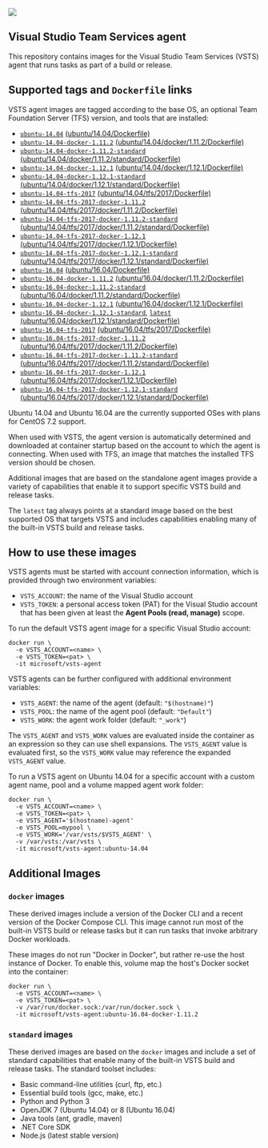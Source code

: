 ![](https://github.com/microsoft/vsts-agent-docker/raw/master/images/vsts.png)

## Visual Studio Team Services agent
This repository contains images for the Visual Studio Team Services (VSTS) agent that runs tasks as part of a build or release.

## Supported tags and `Dockerfile` links
VSTS agent images are tagged according to the base OS, an optional Team Foundation Server (TFS) version, and tools that are installed:

- [`ubuntu-14.04`](https://github.com/microsoft/vsts-agent-docker/blob/cfc08dc0fcb88955e40161ba54062634b8562f55/ubuntu/14.04/Dockerfile) [(ubuntu/14.04/Dockerfile)](https://github.com/microsoft/vsts-agent-docker/blob/cfc08dc0fcb88955e40161ba54062634b8562f55/ubuntu/14.04/Dockerfile)
- [`ubuntu-14.04-docker-1.11.2`](https://github.com/microsoft/vsts-agent-docker/blob/cfc08dc0fcb88955e40161ba54062634b8562f55/ubuntu/14.04/docker/1.11.2/Dockerfile) [(ubuntu/14.04/docker/1.11.2/Dockerfile)](https://github.com/microsoft/vsts-agent-docker/blob/cfc08dc0fcb88955e40161ba54062634b8562f55/ubuntu/14.04/docker/1.11.2/Dockerfile)
- [`ubuntu-14.04-docker-1.11.2-standard`](https://github.com/microsoft/vsts-agent-docker/blob/cfc08dc0fcb88955e40161ba54062634b8562f55/ubuntu/14.04/docker/1.11.2/standard/Dockerfile) [(ubuntu/14.04/docker/1.11.2/standard/Dockerfile)](https://github.com/microsoft/vsts-agent-docker/blob/cfc08dc0fcb88955e40161ba54062634b8562f55/ubuntu/14.04/docker/1.11.2/standard/Dockerfile)
- [`ubuntu-14.04-docker-1.12.1`](https://github.com/microsoft/vsts-agent-docker/blob/cfc08dc0fcb88955e40161ba54062634b8562f55/ubuntu/14.04/docker/1.12.1/Dockerfile) [(ubuntu/14.04/docker/1.12.1/Dockerfile)](https://github.com/microsoft/vsts-agent-docker/blob/cfc08dc0fcb88955e40161ba54062634b8562f55/ubuntu/14.04/docker/1.12.1/Dockerfile)
- [`ubuntu-14.04-docker-1.12.1-standard`](https://github.com/microsoft/vsts-agent-docker/blob/cfc08dc0fcb88955e40161ba54062634b8562f55/ubuntu/14.04/docker/1.12.1/standard/Dockerfile) [(ubuntu/14.04/docker/1.12.1/standard/Dockerfile)](https://github.com/microsoft/vsts-agent-docker/blob/cfc08dc0fcb88955e40161ba54062634b8562f55/ubuntu/14.04/docker/1.12.1/standard/Dockerfile)
- [`ubuntu-14.04-tfs-2017`](https://github.com/microsoft/vsts-agent-docker/blob/cfc08dc0fcb88955e40161ba54062634b8562f55/ubuntu/14.04/tfs/2017/Dockerfile) [(ubuntu/14.04/tfs/2017/Dockerfile)](https://github.com/microsoft/vsts-agent-docker/blob/cfc08dc0fcb88955e40161ba54062634b8562f55/ubuntu/14.04/tfs/2017/Dockerfile)
- [`ubuntu-14.04-tfs-2017-docker-1.11.2`](https://github.com/microsoft/vsts-agent-docker/blob/cfc08dc0fcb88955e40161ba54062634b8562f55/ubuntu/14.04/tfs/2017/docker/1.11.2/Dockerfile) [(ubuntu/14.04/tfs/2017/docker/1.11.2/Dockerfile)](https://github.com/microsoft/vsts-agent-docker/blob/cfc08dc0fcb88955e40161ba54062634b8562f55/ubuntu/14.04/tfs/2017/docker/1.11.2/Dockerfile)
- [`ubuntu-14.04-tfs-2017-docker-1.11.2-standard`](https://github.com/microsoft/vsts-agent-docker/blob/cfc08dc0fcb88955e40161ba54062634b8562f55/ubuntu/14.04/tfs/2017/docker/1.11.2/standard/Dockerfile) [(ubuntu/14.04/tfs/2017/docker/1.11.2/standard/Dockerfile)](https://github.com/microsoft/vsts-agent-docker/blob/cfc08dc0fcb88955e40161ba54062634b8562f55/ubuntu/14.04/tfs/2017/docker/1.11.2/standard/Dockerfile)
- [`ubuntu-14.04-tfs-2017-docker-1.12.1`](https://github.com/microsoft/vsts-agent-docker/blob/cfc08dc0fcb88955e40161ba54062634b8562f55/ubuntu/14.04/tfs/2017/docker/1.12.1/Dockerfile) [(ubuntu/14.04/tfs/2017/docker/1.12.1/Dockerfile)](https://github.com/microsoft/vsts-agent-docker/blob/cfc08dc0fcb88955e40161ba54062634b8562f55/ubuntu/14.04/tfs/2017/docker/1.12.1/Dockerfile)
- [`ubuntu-14.04-tfs-2017-docker-1.12.1-standard`](https://github.com/microsoft/vsts-agent-docker/blob/cfc08dc0fcb88955e40161ba54062634b8562f55/ubuntu/14.04/tfs/2017/docker/1.12.1/standard/Dockerfile) [(ubuntu/14.04/tfs/2017/docker/1.12.1/standard/Dockerfile)](https://github.com/microsoft/vsts-agent-docker/blob/cfc08dc0fcb88955e40161ba54062634b8562f55/ubuntu/14.04/tfs/2017/docker/1.12.1/standard/Dockerfile)
- [`ubuntu-16.04`](https://github.com/microsoft/vsts-agent-docker/blob/cfc08dc0fcb88955e40161ba54062634b8562f55/ubuntu/16.04/Dockerfile) [(ubuntu/16.04/Dockerfile)](https://github.com/microsoft/vsts-agent-docker/blob/cfc08dc0fcb88955e40161ba54062634b8562f55/ubuntu/16.04/Dockerfile)
- [`ubuntu-16.04-docker-1.11.2`](https://github.com/microsoft/vsts-agent-docker/blob/cfc08dc0fcb88955e40161ba54062634b8562f55/ubuntu/16.04/docker/1.11.2/Dockerfile) [(ubuntu/16.04/docker/1.11.2/Dockerfile)](https://github.com/microsoft/vsts-agent-docker/blob/cfc08dc0fcb88955e40161ba54062634b8562f55/ubuntu/16.04/docker/1.11.2/Dockerfile)
- [`ubuntu-16.04-docker-1.11.2-standard`](https://github.com/microsoft/vsts-agent-docker/blob/cfc08dc0fcb88955e40161ba54062634b8562f55/ubuntu/16.04/docker/1.11.2/standard/Dockerfile) [(ubuntu/16.04/docker/1.11.2/standard/Dockerfile)](https://github.com/microsoft/vsts-agent-docker/blob/cfc08dc0fcb88955e40161ba54062634b8562f55/ubuntu/16.04/docker/1.11.2/standard/Dockerfile)
- [`ubuntu-16.04-docker-1.12.1`](https://github.com/microsoft/vsts-agent-docker/blob/cfc08dc0fcb88955e40161ba54062634b8562f55/ubuntu/16.04/docker/1.12.1/Dockerfile) [(ubuntu/16.04/docker/1.12.1/Dockerfile)](https://github.com/microsoft/vsts-agent-docker/blob/cfc08dc0fcb88955e40161ba54062634b8562f55/ubuntu/16.04/docker/1.12.1/Dockerfile)
- [`ubuntu-16.04-docker-1.12.1-standard`](https://github.com/microsoft/vsts-agent-docker/blob/cfc08dc0fcb88955e40161ba54062634b8562f55/ubuntu/16.04/docker/1.12.1/standard/Dockerfile), [`latest`](https://github.com/microsoft/vsts-agent-docker/blob/cfc08dc0fcb88955e40161ba54062634b8562f55/ubuntu/16.04/docker/1.12.1/standard/Dockerfile) [(ubuntu/16.04/docker/1.12.1/standard/Dockerfile)](https://github.com/microsoft/vsts-agent-docker/blob/cfc08dc0fcb88955e40161ba54062634b8562f55/ubuntu/16.04/docker/1.12.1/standard/Dockerfile)
- [`ubuntu-16.04-tfs-2017`](https://github.com/microsoft/vsts-agent-docker/blob/cfc08dc0fcb88955e40161ba54062634b8562f55/ubuntu/16.04/tfs/2017/Dockerfile) [(ubuntu/16.04/tfs/2017/Dockerfile)](https://github.com/microsoft/vsts-agent-docker/blob/cfc08dc0fcb88955e40161ba54062634b8562f55/ubuntu/16.04/tfs/2017/Dockerfile)
- [`ubuntu-16.04-tfs-2017-docker-1.11.2`](https://github.com/microsoft/vsts-agent-docker/blob/cfc08dc0fcb88955e40161ba54062634b8562f55/ubuntu/16.04/tfs/2017/docker/1.11.2/Dockerfile) [(ubuntu/16.04/tfs/2017/docker/1.11.2/Dockerfile)](https://github.com/microsoft/vsts-agent-docker/blob/cfc08dc0fcb88955e40161ba54062634b8562f55/ubuntu/16.04/tfs/2017/docker/1.11.2/Dockerfile)
- [`ubuntu-16.04-tfs-2017-docker-1.11.2-standard`](https://github.com/microsoft/vsts-agent-docker/blob/cfc08dc0fcb88955e40161ba54062634b8562f55/ubuntu/16.04/tfs/2017/docker/1.11.2/standard/Dockerfile) [(ubuntu/16.04/tfs/2017/docker/1.11.2/standard/Dockerfile)](https://github.com/microsoft/vsts-agent-docker/blob/cfc08dc0fcb88955e40161ba54062634b8562f55/ubuntu/16.04/tfs/2017/docker/1.11.2/standard/Dockerfile)
- [`ubuntu-16.04-tfs-2017-docker-1.12.1`](https://github.com/microsoft/vsts-agent-docker/blob/cfc08dc0fcb88955e40161ba54062634b8562f55/ubuntu/16.04/tfs/2017/docker/1.12.1/Dockerfile) [(ubuntu/16.04/tfs/2017/docker/1.12.1/Dockerfile)](https://github.com/microsoft/vsts-agent-docker/blob/cfc08dc0fcb88955e40161ba54062634b8562f55/ubuntu/16.04/tfs/2017/docker/1.12.1/Dockerfile)
- [`ubuntu-16.04-tfs-2017-docker-1.12.1-standard`](https://github.com/microsoft/vsts-agent-docker/blob/cfc08dc0fcb88955e40161ba54062634b8562f55/ubuntu/16.04/tfs/2017/docker/1.12.1/standard/Dockerfile) [(ubuntu/16.04/tfs/2017/docker/1.12.1/standard/Dockerfile)](https://github.com/microsoft/vsts-agent-docker/blob/cfc08dc0fcb88955e40161ba54062634b8562f55/ubuntu/16.04/tfs/2017/docker/1.12.1/standard/Dockerfile)

Ubuntu 14.04 and Ubuntu 16.04 are the currently supported OSes with plans for CentOS 7.2 support.

When used with VSTS, the agent version is automatically determined and downloaded at container startup based on the account to which the agent is connecting. When used with TFS, an image that matches the installed TFS version should be chosen.

Additional images that are based on the standalone agent images provide a variety of capabilities that enable it to support specific VSTS build and release tasks.

The `latest` tag always points at a standard image based on the best supported OS that targets VSTS and includes capabilities enabling many of the built-in VSTS build and release tasks.

## How to use these images
VSTS agents must be started with account connection information, which is provided through two environment variables:

- `VSTS_ACCOUNT`: the name of the Visual Studio account
- `VSTS_TOKEN`: a personal access token (PAT) for the Visual Studio account that has been given at least the **Agent Pools (read, manage)** scope.

To run the default VSTS agent image for a specific Visual Studio account:

```
docker run \
  -e VSTS_ACCOUNT=<name> \
  -e VSTS_TOKEN=<pat> \
  -it microsoft/vsts-agent
```

VSTS agents can be further configured with additional environment variables:

- `VSTS_AGENT`: the name of the agent (default: `"$(hostname)"`)
- `VSTS_POOL`: the name of the agent pool (default: `"Default"`)
- `VSTS_WORK`: the agent work folder (default: `"_work"`)

The `VSTS_AGENT` and `VSTS_WORK` values are evaluated inside the container as an expression so they can use shell expansions. The `VSTS_AGENT` value is evaluated first, so the `VSTS_WORK` value may reference the expanded `VSTS_AGENT` value.

To run a VSTS agent on Ubuntu 14.04 for a specific account with a custom agent name, pool and a volume mapped agent work folder:

```
docker run \
  -e VSTS_ACCOUNT=<name> \
  -e VSTS_TOKEN=<pat> \
  -e VSTS_AGENT='$(hostname)-agent'
  -e VSTS_POOL=mypool \
  -e VSTS_WORK='/var/vsts/$VSTS_AGENT' \
  -v /var/vsts:/var/vsts \
  -it microsoft/vsts-agent:ubuntu-14.04
```

## Additional Images

### `docker` images
These derived images include a version of the Docker CLI and a recent version of the Docker Compose CLI. This image cannot run most of the built-in VSTS build or release tasks but it can run tasks that invoke arbitrary Docker workloads.

These images do not run "Docker in Docker", but rather re-use the host instance of Docker. To enable this, volume map the host's Docker socket into the container:

```
docker run \
  -e VSTS_ACCOUNT=<name> \
  -e VSTS_TOKEN=<pat> \
  -v /var/run/docker.sock:/var/run/docker.sock \
  -it microsoft/vsts-agent:ubuntu-16.04-docker-1.11.2
```

### `standard` images
These derived images are based on the `docker` images and include a set of standard capabilities that enable many of the built-in VSTS build and release tasks. The standard toolset includes:

- Basic command-line utilities (curl, ftp, etc.)
- Essential build tools (gcc, make, etc.)
- Python and Python 3
- OpenJDK 7 (Ubuntu 14.04) or 8 (Ubuntu 16.04)
- Java tools (ant, gradle, maven)
- .NET Core SDK
- Node.js (latest stable version)
